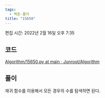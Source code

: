 ```yaml
---
tags:
  - 백준-풀이
title: "15650"
---
```


편집 시간: 2022년 2월 16일 오후 7:35

## 코드

[Algorithm/15650.py at main · Junroot/Algorithm](https://github.com/Junroot/Algorithm/blob/main/backjoon/15650.py)

## 풀이

재귀 함수를 이용해서 모든 경우의 수를 탐색하면 된다.
